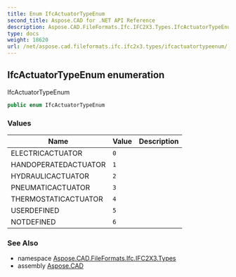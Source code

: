 ```yaml
---
title: Enum IfcActuatorTypeEnum
second_title: Aspose.CAD for .NET API Reference
description: Aspose.CAD.FileFormats.Ifc.IFC2X3.Types.IfcActuatorTypeEnum enum. IfcActuatorTypeEnum
type: docs
weight: 18620
url: /net/aspose.cad.fileformats.ifc.ifc2x3.types/ifcactuatortypeenum/
---
```

## IfcActuatorTypeEnum enumeration

IfcActuatorTypeEnum

```csharp
public enum IfcActuatorTypeEnum
```

### Values

| Name | Value | Description |
| --- | --- | --- |
| ELECTRICACTUATOR | `0` |  |
| HANDOPERATEDACTUATOR | `1` |  |
| HYDRAULICACTUATOR | `2` |  |
| PNEUMATICACTUATOR | `3` |  |
| THERMOSTATICACTUATOR | `4` |  |
| USERDEFINED | `5` |  |
| NOTDEFINED | `6` |  |

### See Also

* namespace [Aspose.CAD.FileFormats.Ifc.IFC2X3.Types](../../aspose.cad.fileformats.ifc.ifc2x3.types/)
* assembly [Aspose.CAD](../../)


